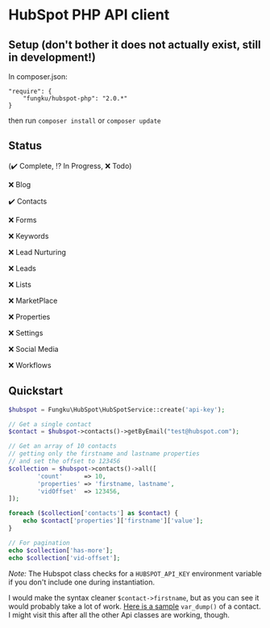 # HubSpot PHP API client


## Setup (don't bother it does not actually exist, still in development!)

In composer.json:

```
"require": {
	"fungku/hubspot-php": "2.0.*"
}
```
then run `composer install` or `composer update`

## Status

(:heavy_check_mark: Complete, :interrobang: In Progress, :x: Todo)

:x: Blog

:heavy_check_mark: Contacts

:x: Forms

:x: Keywords

:x: Lead Nurturing

:x: Leads

:x: Lists

:x: MarketPlace

:x: Properties

:x: Settings

:x: Social Media

:x: Workflows


## Quickstart


```php
$hubspot = Fungku\HubSpot\HubSpotService::create('api-key');

// Get a single contact
$contact = $hubspot->contacts()->getByEmail("test@hubspot.com");

// Get an array of 10 contacts
// getting only the firstname and lastname properties
// and set the offset to 123456
$collection = $hubspot->contacts()->all([
        'count'      => 10,
        'properties' => 'firstname, lastname',
        'vidOffset'  => 123456,
]);

foreach ($collection['contacts'] as $contact) {
    echo $contact['properties']['firstname']['value'];
}

// For pagination
echo $collection['has-more'];
echo $collection['vid-offset'];
```

*Note:* The Hubspot class checks for a `HUBSPOT_API_KEY` environment variable if you don't include one during instantiation.

I would make the syntax cleaner `$contact->firstname`, but as you can see it would probably take a lot of work. [Here is a sample](https://github.com/fungku/hubspot-php/wiki/Contact-Var-Dump) `var_dump()` of a contact. I might visit this after all the other Api classes are working, though. 
